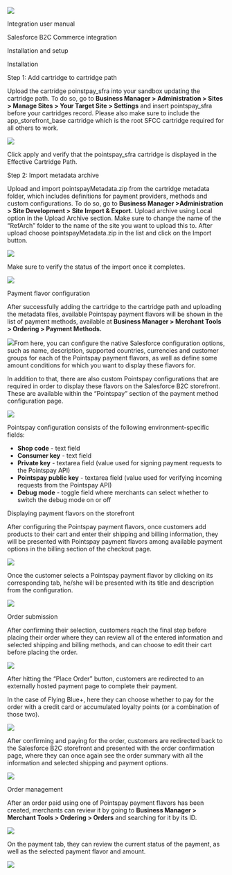 ﻿![](../output_images/PointspaySalesforceB2C_CommerceInstallationGuideImages/SalesforceB2C_CommerceInstallationImage1.png)

Integration user manual

Salesforce B2C Commerce integration


Installation and setup

Installation

Step 1: Add cartridge to cartridge path

Upload the cartridge poinstpay\_sfra into your sandbox updating the cartridge path. To do so, go to **Business Manager > Administration > Sites > Manage Sites > Your Target Site > Settings** and insert pointspay\_sfra before your cartridges record. Please also make sure to include the app\_storefront\_base cartridge which is the root SFCC cartridge required for all others to work.

![](../output_images/PointspaySalesforceB2C_CommerceInstallationGuideImages/SalesforceB2C_CommerceInstallationImage2.png)

Click apply and verify that the pointspay\_sfra cartridge is displayed in the Effective Cartridge Path.

<a name="_page2_x72.00_y506.77"></a>Step 2: Import metadata archive

Upload and import pointspayMetadata.zip from the cartridge metadata folder, which includes definitions for payment providers, methods and custom configurations. To do so, go to **Business Manager >Administration > Site Development > Site Import & Export.** Upload archive using Local option in the Upload Archive section. Make sure to change the name of the “RefArch” folder to the name of the site you want to upload this to. After upload choose pointspayMetadata.zip in the list and click on the Import button.

![](../output_images/PointspaySalesforceB2C_CommerceInstallationGuideImages/SalesforceB2C_CommerceInstallationImage3.png)

Make sure to verify the status of the import once it completes.

![](../output_images/PointspaySalesforceB2C_CommerceInstallationGuideImages/SalesforceB2C_CommerceInstallationImage4.png)

<a name="_page3_x72.00_y339.70"></a>Payment flavor configuration

After successfully adding the cartridge to the cartridge path and uploading the metadata files, available Pointspay payment flavors will be shown in the list of payment methods, available at **Business Manager > Merchant Tools > Ordering > Payment Methods.**

![](../output_images/PointspaySalesforceB2C_CommerceInstallationGuideImages/SalesforceB2C_CommerceInstallationImage5.png)From here, you can configure the native Salesforce configuration options, such as name, description, supported countries, currencies and customer groups for each of the Pointspay payment flavors, as well as define some amount conditions for which you want to display these flavors for.

In addition to that, there are also custom Pointspay configurations that are required in order to display these flavors on the Salesforce B2C storefront. These are available within the “Pointspay” section of the payment method configuration page.

![](../output_images/PointspaySalesforceB2C_CommerceInstallationGuideImages/SalesforceB2C_CommerceInstallationImage6.png)

Pointspay configuration consists of the following environment-specific fields:

- **Shop code** - text field
- **Consumer key** - text field
- **Private key** - textarea field (value used for signing payment requests to the Pointspay API)
- **Pointspay public key** - textarea field (value used for verifying incoming requests from the Pointspay API)
- **Debug mode** - toggle field where merchants can select whether to switch the debug mode on or off

<a name="_page4_x72.00_y522.12"></a>Displaying payment flavors on the storefront

After configuring the Pointspay payment flavors, once customers add products to their cart and enter their shipping and billing information, they will be presented with Pointspay payment flavors among available payment options in the billing section of the checkout page.

![](../output_images/PointspaySalesforceB2C_CommerceInstallationGuideImages/SalesforceB2C_CommerceInstallationImage7.png)

Once the customer selects a Pointspay payment flavor by clicking on its corresponding tab, he/she will be presented with its title and description from the configuration.

![](../output_images/PointspaySalesforceB2C_CommerceInstallationGuideImages/SalesforceB2C_CommerceInstallationImage8.png)

<a name="_page7_x72.00_y72.00"></a>Order submission

After confirming their selection, customers reach the final step before placing their order where they can review all of the entered information and selected shipping and billing methods, and can choose to edit their cart before placing the order.

![](../output_images/PointspaySalesforceB2C_CommerceInstallationGuideImages/SalesforceB2C_CommerceInstallationImage9.png)

After hitting the “Place Order” button, customers are redirected to an externally hosted payment page to complete their payment.

In the case of Flying Blue+, here they can choose whether to pay for the order with a credit card or accumulated loyalty points (or a combination of those two).

![](../output_images/PointspaySalesforceB2C_CommerceInstallationGuideImages/SalesforceB2C_CommerceInstallationImage10.png)

After confirming and paying for the order, customers are redirected back to the Salesforce B2C storefront and presented with the order confirmation page, where they can once again see the order summary with all the information and selected shipping and payment options.

![](../output_images/PointspaySalesforceB2C_CommerceInstallationGuideImages/SalesforceB2C_CommerceInstallationImage11.png)

<a name="_page10_x72.00_y72.00"></a>Order management

After an order paid using one of Pointspay payment flavors has been created, merchants can review it by going to **Business Manager > Merchant Tools > Ordering > Orders** and searching for it by its ID.

![](../output_images/PointspaySalesforceB2C_CommerceInstallationGuideImages/SalesforceB2C_CommerceInstallationImage12.png)

On the payment tab, they can review the current status of the payment, as well as the selected payment flavor and amount.

![](../output_images/PointspaySalesforceB2C_CommerceInstallationGuideImages/SalesforceB2C_CommerceInstallationImage13.png)

